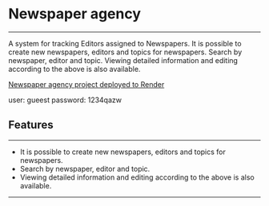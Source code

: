 # Newspaper agency

---

 A system for tracking Editors assigned to Newspapers. It is possible to create new newspapers, editors and topics for newspapers. Search by newspaper, editor and topic. Viewing detailed information and editing according to the above is also available.

[Newspaper agency project deployed to Render](https://newspaper-agency-er0f.onrender.com/)

user: gueest
password: 1234qazw
## Features

---

* It is possible to create new newspapers, editors and topics for newspapers.
* Search by newspaper, editor and topic. 
* Viewing detailed information and editing according to the above is also 
  available.

---
